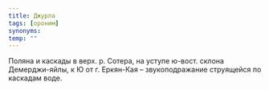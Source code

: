 ```yaml
---
title: Джурла
tags: [ороним]
synonyms:
temp: ""
---
```


Поляна и каскады в верх. р. Сотера, на уступе ю-вост. склона Демерджи-яйлы, к Ю
от г. Еркян-Кая – звукоподражание струящейся по каскадам воде.
